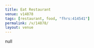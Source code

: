 ```yaml
---
title: Eat Restaurant
venue: v14878
tags: [restaurant, food, "fhrs:414541"]
permalink: /v/14878/
layout: venue
---
```

null